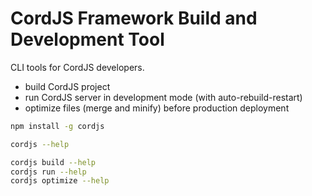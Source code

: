 CordJS Framework Build and Development Tool
=========

CLI tools for CordJS developers.
* build CordJS project
* run CordJS server in development mode (with auto-rebuild-restart)
* optimize files (merge and minify) before production deployment

```bash
npm install -g cordjs

cordjs --help

cordjs build --help
cordjs run --help
cordjs optimize --help
```
